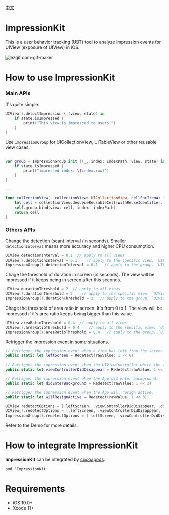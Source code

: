 [中文](README.zh-Hans.md)

# ImpressionKit

This is a user behavior tracking (UBT) tool to analyze impression events for UIView (exposure of UIView) in iOS.

![ezgif com-gif-maker](https://user-images.githubusercontent.com/5275802/120922347-30a2d200-c6fb-11eb-8994-f97c2bbc0ff8.gif)

# How to use ImpressionKit

### Main APIs

It's quite simple. 

```swift
UIView().detectImpression { (view, state) in
    if state.isImpressed {
        print("This view is impressed to users.")
    }
}
```

Use `ImpressionGroup` for UICollectionView, UITableView or other reusable view cases.

```swift

var group = ImpressionGroup.init {(_, index: IndexPath, view, state) in
    if state.isImpressed {
        print("impressed index: \(index.row)")
    }
}

...

func collectionView(_ collectionView: UICollectionView, cellForItemAt indexPath: IndexPath) -> UICollectionViewCell {
    let cell = collectionView.dequeueReusableCell(withReuseIdentifier: "Cell", for: indexPath) as! Cell
    self.group.bind(view: cell, index: indexPath)
    return cell
}

```

### Others APIs

Change the detection (scan) interval (in seconds). Smaller `detectionInterval` means more accuracy and higher CPU consumption.

```swift
UIView.detectionInterval = 0.1  // apply to all views
UIView().detectionInterval = 0.1    // apply to the specific view. `UIView.detectionInterval` will be used if it's nil.
ImpressionGroup().detectionInterval = 0.1   // apply to the group. `UIView.detectionInterval` will be used if it's nil.
```

Chage the threshold of duration in screen (in seconds). The view will be impressed if it keeps being in screen after this seconds.

```swift
UIView.durationThreshold = 2  // apply to all views
UIView().durationThreshold = 2    // apply to the specific view. `UIView.durationThreshold` will be used if it's nil.
ImpressionGroup().durationThreshold = 2   // apply to the group. `UIView.durationThreshold` will be used if it's nil.
```

Chage the threshold of area ratio in screen. It's from 0 to 1. The view will be impressed if it's area ratio keeps being bigger than this value.

```swift
UIView.areaRatioThreshold = 0.4  // apply to all views
UIView().areaRatioThreshold = 0.4    // apply to the specific view. `UIView.areaRatioThreshold` will be used if it's nil.
ImpressionGroup().areaRatioThreshold = 0.4   // apply to the group. `UIView.areaRatioThreshold` will be used if it's nil.
```

Retrigger the impression event in some situations.

```swift
// Retrigger the impression event when a view has left from the screen (The UIViewController (page) is still here, Just the view is out of the screen).
public static let leftScreen = Redetect(rawValue: 1 << 0)

// Retrigger the impression event when the UIViewController which the view in did disappear.
public static let viewControllerDidDisappear = Redetect(rawValue: 1 << 1)

// Retrigger the impression event when the App did enter background.
public static let didEnterBackground = Redetect(rawValue: 1 << 2)

// Retrigger the impression event when the App will resign active.
public static let willResignActive = Redetect(rawValue: 1 << 3)
```

```swift
UIView.redetectOptions = [.leftScreen, .viewControllerDidDisappear, .didEnterBackground, .willResignActive]  // apply to all views
UIView().redetectOptions = [.leftScreen, .viewControllerDidDisappear, .didEnterBackground, .willResignActive]    // apply to the specific view. `UIView.redetectOptions` will be used if it's nil.
ImpressionGroup().redetectOptions = [.leftScreen, .viewControllerDidDisappear, .didEnterBackground, .willResignActive]   // apply to the group. `UIView.redetectOptions` will be used if it's nil.
```

Refer to the Demo for more details.

# How to integrate ImpressionKit

**ImpressionKit** can be integrated by [cocoapods](https://cocoapods.org/). 

```
pod 'ImpressionKit'
```

# Requirements

- iOS 10.0+
- Xcode 11+
